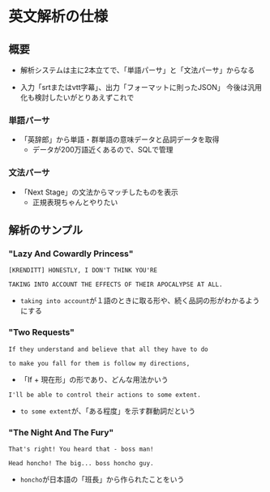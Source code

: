 # 英文解析の仕様

## 概要

- 解析システムは主に2本立てで、「単語パーサ」と「文法パーサ」からなる

- 入力「srtまたはvtt字幕」、出力「フォーマットに則ったJSON」 今後は汎用化も検討したいがとりあえずこれで

### 単語パーサ

- 「英辞郎」から単語・群単語の意味データと品詞データを取得
  - データが200万語近くあるので、SQLで管理

### 文法パーサ

- 「Next Stage」の文法からマッチしたものを表示
  - 正規表現ちゃんとやりたい

## 解析のサンプル

### "Lazy And Cowardly Princess"

`[KRENDITT] HONESTLY, I DON'T THINK YOU'RE`

`TAKING INTO ACCOUNT THE EFFECTS OF THEIR APOCALYPSE AT ALL.`

- `taking into account`が１語のときに取る形や、続く品詞の形がわかるようにする

### "Two Requests"

`If they understand and believe that all they have to do`

`to make you fall for them is follow my directions,`

- 「If + 現在形」の形であり、どんな用法かいう

`I'll be able to control their actions to some extent.`

- `to some extent`が、「ある程度」を示す群動詞だという

### "The Night And The Fury"

`That's right! You heard that - boss man!`

`Head honcho! The big... boss honcho guy.`

- `honcho`が日本語の「班長」から作られたことをいう